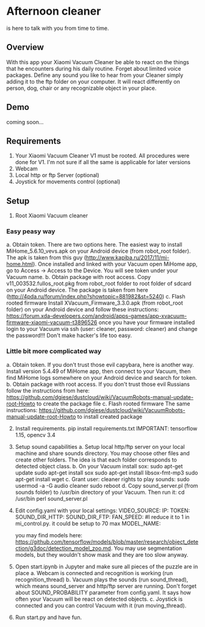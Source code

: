 # Afternoon cleaner
is here to talk with you from time to time.

## Overview
With this app your Xiaomi Vacuum Cleaner be able to react on the things that he encounters during his daily routine. Forget about limited voice packages. Define any sound you like to hear from your Cleaner simply adding it to the ftp folder on your computer. It will react differently on person, dog, chair or any recognizable object in your place. 

## Demo
coming soon...

## Requirements
1. Your Xiaomi Vacuum Cleaner V1 must be rooted. All procedures were done for V1. I'm not sure if all the same is applicable for later versions   
2. Webcam
3. Local http or ftp Server (optional)
4. Joystick for movements control (optional)


## Setup
1. Root Xiaomi Vacuum cleaner
### Easy peasy way
  a. Obtain token.
    There are two options here. The easiest way to install MiHome_5.6.10_vevs.apk on your Android device (from robot_root folder). The apk is taken from this guy (http://www.kapiba.ru/2017/11/mi-home.html). Once installed and linked with your Vacuum open MiHome app, go to Access -> Access to the Device. You will see token under your Vacuum name.
  b. Obtain package with root access.
    Copy v11_003532.fullos_root.pkg from robot_root folder to root folder of sdcard on your Android device. The package is taken from here (http://4pda.ru/forum/index.php?showtopic=881982&st=5240)
  c. Flash rooted firmware
    Install XVacuum_Firmware_3.3.0.apk (from robot_root folder) on your Android device and follow these instructions:
    https://forum.xda-developers.com/android/apps-games/app-xvacuum-firmware-xiaomi-vacuum-t3896526
    once you have your firmware installed login to your Vacuum via ssh (user: cleaner, password: cleaner) and change the password!!! Don't make hacker's life too easy.
### Little bit more complicated way
  a. Obtain token.
    If you don't trust those evil capybara, here is another way. Install version 5.4.49 of MiHome app, then connect to your Vacuum, then find MiHome logs somewhere on your Android device and search for token.    
  b. Obtain package with root access.
    If you don't trust those evil Russians follow the instructions from here: https://github.com/dgiese/dustcloud/wiki/VacuumRobots-manual-update-root-Howto to create the package file
  c. Flash rooted firmware
    The same instructions:  https://github.com/dgiese/dustcloud/wiki/VacuumRobots-manual-update-root-Howto to install created package

2. Install requirements.
  pip install requirements.txt
  IMPORTANT: tensorflow 1.15, opencv 3.4

3. Setup sound capabilities
  a. Setup local http/ftp server on your local machine and share sounds directory. You may choose other files and create other folders. The idea is that each folder corresponds to detected object class.
  b. On your Vacuum install sox:
      sudo apt-get update
      sudo apt-get install sox
      sudo apt-get install libsox-fmt-mp3
      sudo apt-get install wget
  c. Grant user: cleaner rights to play sounds:
      sudo usermod -a -G audio cleaner
      sudo reboot
  d. Copy sound_server.pl (from sounds folder) to /usr/bin directory of your Vacuum. Then run it:
      cd /usr/bin
      perl sound_server.pl

4. Edit config.yaml with your local settings:
   VIDEO_SOURCE:
   IP:
   TOKEN:
   SOUND_DIR_HTTP:
   SOUND_DIR_FTP:
   FAN_SPEED: #I reduce it to 1 in mi_control.py. it could be setup to 70 max
   MODEL_NAME:

    you may find models here: https://github.com/tensorflow/models/blob/master/research/object_detection/g3doc/detection_model_zoo.md. You may use segmentation models, but they wouldn't show mask and they are too slow anyway.

5. Open start.ipynb in Jupyter and make sure all pieces of the puzzle are in place
  a. Webcam is connected and recognition is working (run recognition_thread)
  b. Vacuum plays the sounds (run sound_thread), which means sound_server and http/ftp server are running. Don't forget about SOUND_PROBABILITY parameter from config.yaml. It says how often your Vacuum will be react on detected objects.
  c. Joystick is connected and you can control Vacuum with it (run moving_thread).

6. Run start.py and have fun.
